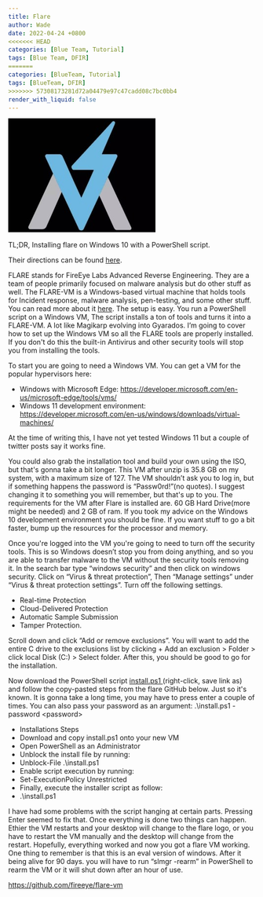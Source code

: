 ```yaml
---
title: Flare
author: Wade
date: 2022-04-24 +0800
<<<<<<< HEAD
categories: [Blue Team, Tutorial]
tags: [Blue Team, DFIR]
=======
categories: [BlueTeam, Tutorial]
tags: [BlueTeam, DFIR]
>>>>>>> 57308173281d72a04479e97c47cadd08c7bc0bb4
render_with_liquid: false
---
```


![alt_text](/assets/images/FLARE.jpg "image_tooltip")

TL;DR, Installing flare on Windows 10 with a PowerShell script. 


Their directions can be found [here](https://github.com/fireeye/flare-vm). 

FLARE stands for FireEye Labs Advanced Reverse Engineering. They are a team of people primarily focused on malware analysis but do other stuff as well. The FLARE-VM is a Windows-based virtual machine that holds tools for Incident response, malware analysis, pen-testing, and some other stuff. You can read more about it [here](https://github.com/fireeye/flare-vm). The setup is easy. You run a PowerShell script on a Windows VM, The script installs a ton of tools and turns it into a  FLARE-VM. A lot like Magikarp evolving into Gyarados. I’m going to cover how to set up the Windows VM so all the FLARE tools are properly installed. If you don't do this the built-in Antivirus and other security tools will stop you from installing the tools. 

To start you are going to need a Windows VM. You can get a VM for the popular hypervisors here:



* Windows with Microsoft Edge: https://developer.microsoft.com/en-us/microsoft-edge/tools/vms/
* Windows 11 development environment: https://developer.microsoft.com/en-us/windows/downloads/virtual-machines/

At the time of writing this, I have not yet tested Windows 11 but a couple of twitter posts say it works fine.

You could also grab the installation tool and build your own using the ISO, but that's gonna take a bit longer. This VM after unzip is 35.8 GB on my system, with a maximum size of 127. The VM shouldn’t ask you to log in, but if something happens the password is “Passw0rd!”(no quotes). I suggest changing it to something you will remember, but that's up to you. The requirements for the VM after Flare is installed are. 60 GB Hard Drive(more might be needed) and 2 GB of ram. If you took my advice on the Windows 10 development environment you should be fine. If you want stuff to go a bit faster, bump up the resources for the processor and memory. 

Once you're logged into the VM you're going to need to turn off the security tools. This is so Windows doesn’t stop you from doing anything, and so you are able to transfer malware to the VM without the security tools removing it.  In the search bar type “windows security” and then click on windows security. Click on “Virus & threat protection”, Then “Manage settings” under “Virus & threat protection settings”. Turn off the following settings. 

* Real-time Protection 
* Cloud-Delivered Protection 
* Automatic Sample Submission 
* Tamper Protection.

Scroll down and click “Add or remove exclusions”. You will want to add the entire C drive to the exclusions list by clicking + Add an exclusion > Folder > click local Disk (C:) > Select folder. After this, you should be good to go for the installation. 

Now download the PowerShell script [install.ps1 ](https://raw.githubusercontent.com/fireeye/flare-vm/master/install.ps1)(right-click, save link as) and follow the copy-pasted steps from the flare GitHub below. Just so it's known. It is gonna take a long time, you may have to press enter a couple of times. You can also pass your password as an argument: .\install.ps1 -password &lt;password>



* Installations Steps
* Download and copy install.ps1 onto your new VM
* Open PowerShell as an Administrator
* Unblock the install file by running:
* Unblock-File .\install.ps1
* Enable script execution by running:
* Set-ExecutionPolicy Unrestricted
* Finally, execute the installer script as follow:
 * .\install.ps1

I have had some problems with the script hanging at certain parts. Pressing Enter seemed to fix that. Once everything is done two things can happen. Ethier the VM restarts and your desktop will change to the flare logo, or you have to restart the VM manually and the desktop will change from the restart. Hopefully, everything worked and now you got a flare VM working. One thing to remember is that this is an eval version of windows. After it being alive for 90 days. you will have to run “slmgr -rearm” in PowerShell to rearm the VM or it will shut down after an hour of use. 

https://github.com/fireeye/flare-vm
